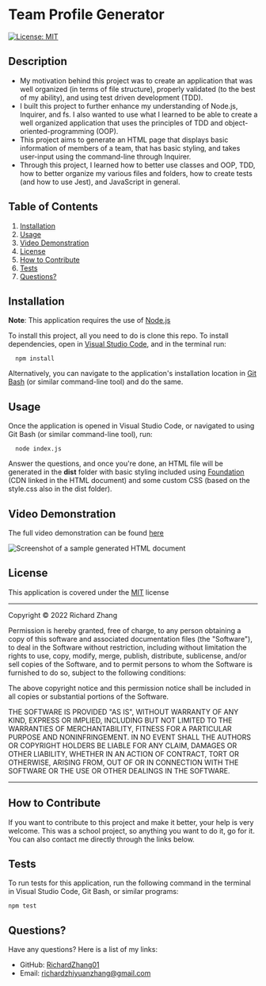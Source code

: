 # Team Profile Generator

[![License: MIT](https://img.shields.io/badge/License-MIT-yellow.svg)](https://opensource.org/licenses/MIT)

## Description

- My motivation behind this project was to create an application that was well organized (in terms of file structure), properly validated (to the best of my ability), and using test driven development (TDD). 
- I built this project to further enhance my understanding of Node.js, Inquirer, and fs. I also wanted to use what I learned to be able to create a well organized application that uses the principles of TDD and object-oriented-programming (OOP).
- This project aims to generate an HTML page that displays basic information of members of a team, that has basic styling, and takes user-input using the command-line through Inquirer.
- Through this project, I learned how to better use classes and OOP, TDD, how to better organize my various files and folders, how to create tests (and how to use Jest), and JavaScript in general.

## Table of Contents

1. [Installation](#installation)
2. [Usage](#usage)
3. [Video Demonstration](#video)
4. [License](#license)
5. [How to Contribute](#how-to-contribute)
6. [Tests](#tests)
7. [Questions?](#questions)

## <a id="installation"></a>Installation

**Note**: This application requires the use of [Node.js](https://nodejs.org/en/)

To install this project, all you need to do is clone this repo. To install dependencies, open in [Visual Studio Code](https://code.visualstudio.com/), and in the terminal run: 

      npm install 

Alternatively, you can navigate to the application's installation location in [Git Bash](https://git-scm.com/downloads) (or similar command-line tool) and do the same.

## <a id="usage"></a>Usage

Once the application is opened in Visual Studio Code, or navigated to using Git Bash (or similar command-line tool), run: 

      node index.js 

Answer the questions, and once you're done, an HTML file will be generated in the **dist** folder with basic styling included using [Foundation](https://get.foundation/) (CDN linked in the HTML document) and some custom CSS (based on the style.css also in the dist folder).

## <a id="video"></a>Video Demonstration

The full video demonstration can be found [here](https://drive.google.com/file/d/1rkNT_9gIpvZyJByfjNF2xFbGEpJQliMV/view)

![Screenshot of a sample generated HTML document](./assets/images/screenshot.png)

## <a id="license"></a>License

This application is covered under the [MIT](https://opensource.org/licenses/MIT) license

----------------------------------------------------------------

  Copyright © 2022 Richard Zhang

  Permission is hereby granted, free of charge, to any person obtaining a copy of this software and associated documentation files (the "Software"), to deal in the Software without restriction, including without limitation the rights to use, copy, modify, merge, publish, distribute, sublicense, and/or sell copies of the Software, and to permit persons to whom the Software is furnished to do so, subject to the following conditions:
  
  The above copyright notice and this permission notice shall be included in all copies or substantial portions of the Software.
  
  THE SOFTWARE IS PROVIDED "AS IS", WITHOUT WARRANTY OF ANY KIND, EXPRESS OR IMPLIED, INCLUDING BUT NOT LIMITED TO THE WARRANTIES OF MERCHANTABILITY, FITNESS FOR A PARTICULAR PURPOSE AND NONINFRINGEMENT. IN NO EVENT SHALL THE AUTHORS OR COPYRIGHT HOLDERS BE LIABLE FOR ANY CLAIM, DAMAGES OR OTHER LIABILITY, WHETHER IN AN ACTION OF CONTRACT, TORT OR OTHERWISE, ARISING FROM, OUT OF OR IN CONNECTION WITH THE SOFTWARE OR THE USE OR OTHER DEALINGS IN THE SOFTWARE.

  ----------------------------------------------------------------

## <a id="how-to-contribute"></a>How to Contribute

If you want to contribute to this project and make it better, your help is very welcome. This was a school project, so anything you want to do it, go for it. You can also contact me directly through the links below.

## <a id="tests"></a>Tests

To run tests for this application, run the following command in the terminal in Visual Studio Code, Git Bash, or similar programs:

    npm test

## <a id="questions"></a>Questions?

Have any questions? Here is a list of my links:
- GitHub: [RichardZhang01](https://github.com/RichardZhang01)
- Email: richardzhiyuanzhang@gmail.com

